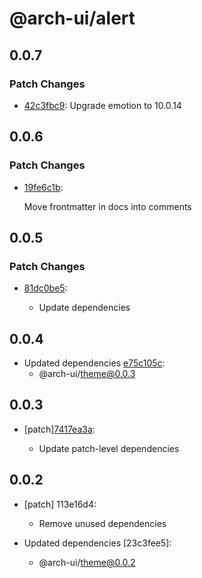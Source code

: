 # @arch-ui/alert

## 0.0.7

### Patch Changes

- [42c3fbc9](https://github.com/keystonejs/keystone-5/commit/42c3fbc9): Upgrade emotion to 10.0.14

## 0.0.6

### Patch Changes

- [19fe6c1b](https://github.com/keystonejs/keystone-5/commit/19fe6c1b):

  Move frontmatter in docs into comments

## 0.0.5

### Patch Changes

- [81dc0be5](https://github.com/keystonejs/keystone-5/commit/81dc0be5):

  - Update dependencies

## 0.0.4

- Updated dependencies [e75c105c](https://github.com/keystonejs/keystone-5/commit/e75c105c):
  - @arch-ui/theme@0.0.3

## 0.0.3

- [patch][7417ea3a](https://github.com/keystonejs/keystone-5/commit/7417ea3a):

  - Update patch-level dependencies

## 0.0.2

- [patch] 113e16d4:

  - Remove unused dependencies

- Updated dependencies [23c3fee5]:
  - @arch-ui/theme@0.0.2
